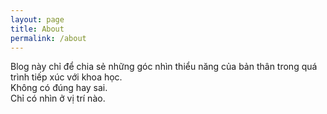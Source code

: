 ```yaml
---
layout: page
title: About
permalink: /about
---
```


Blog này chỉ để chia sẻ những góc nhìn thiểu năng của bản thân trong quá trình tiếp xúc với khoa học. </br>
Không có đúng hay sai. </br>
Chỉ có nhìn ở vị trí nào.

<!--
Millennial is a minimalist Jekyll theme. The purpose of this theme is to provide a simple, clean, content-focused publishing platform for your publication site or blog. You can find everything you need to get started under documentation. For more information on how to install and use this theme, check out [the documentation]({{ site.github.url }}{% post_url 2016-10-10-getting-started %}).
-->
